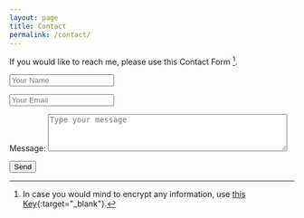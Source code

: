 ```yaml
---
layout: page
title: Contact
permalink: /contact/
---
```


If you would like to reach me, please use this Contact Form [^encrypt]. 


<form class="contact-form" method="post">
   <p><input name="Name" type="text" placeholder="Your Name" required="required" id="form-field-name" /></p>
   <p><input name="_replyto" type="email" placeholder="Your Email" required="required" id="form-field-email" /></p>
   <p><label for="form-field-message">Message:</label>
   	<textarea name="message" required="required" placeholder="Type your message" rows="4" cols="50" id="form-field-message"></textarea> 
   </p>
    <input type="submit" value="Send">
</form>

[^encrypt]: In case you would mind to encrypt any information, use [this Key][pgp_key]{:target="_blank"}.

[pgp_key]: /public-key/
